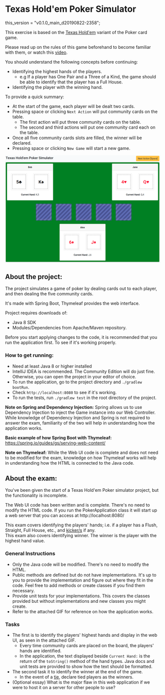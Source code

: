 # Texas Hold'em Poker Simulator

this_version = "v0.1.0_main_d20190822-2358";

This exercise is based on the [Texas Hold'em](https://en.wikipedia.org/wiki/Texas_hold_%27em) variant of the Poker card game.

Please read up on the rules of this game beforehand to become familiar with them, or watch this 
[video](https://www.youtube.com/watch?v=GAoR9ji8D6A).

You should understand the following concepts before continuing:

- Identifying the highest hands of the players.
  - e.g If a player has One Pair and a Three of a Kind, the game should be able to identify that the player has a 
  Full House. 
- Identifying the player with the winning hand.

To provide a quick summary:

- At the start of the game, each player will be dealt two cards.
- Pressing space or clicking `Next Action` will put community cards on the table.
  - The first action will put three community cards on the table.
  - The second and third actions will put one community card each on the table.
- Once all five community cards slots are filled, the winner will be declared.
- Pressing space or clicking `New Game` will start a new game.

![simulator in action](texas-holdem-poker-simulator.gif)

## About the project:

The project simulates a game of poker by dealing cards out to each player, and then dealing the five community cards. 

It's made with Spring Boot, Thymeleaf provides the web interface.

Project requires downloads of:
 - Java 8 SDK
 - Modules/Dependencies from Apache/Maven repository.

Before you start applying changes to the code, it is recommended that you run the application first. To see if it's working properly.

### How to get running:
- Need at least Java 8 or higher installed
- IntelliJ IDEA is recommended. The Community Edition will do just fine.
  Otherwise, you can open the project in your editor of choice.
- To run the application, go to the project directory and `./gradlew bootRun`. 
- Check `http://localhost:8080` to see if it's working.
- To run the tests, run `./gradlew test` in the root directory of the project.

**Note on Spring and Dependency Injection:** Spring allows us to use Dependency Injection to inject the Game instance 
into our Web Controller. While knowledge of Dependency Injection and Spring is not required to answer the exam, 
familiarity of the two will help in understanding how the application works.

**Basic example of how Spring Boot with Thymeleaf:** https://spring.io/guides/gs/serving-web-content/


**Note on Thymeleaf:** While the Web UI code is complete and does not need to be modified for the exam, knowledge on how 
Thymeleaf works will help in understanding how the HTML is connected to the Java code.

## About the exam:

You've been given the start of a Texas Hold'em Poker simulator project, but the functionality is incomplete.

The Web UI code has been written and is complete. There's no need to modify the HTML code.
If you run the PokerApplication class it will start up a web server that you can access at http://localhost:8080/

This exam covers identifying the players' hands; i.e. if a player has a Flush, Straight, Full House, etc., and 
[kicker/s](https://en.wikipedia.org/wiki/Texas_hold_%27em#Kickers_and_ties) if any.  
This exam also covers identifying winner. The winner is the player with the highest hand value.

### General Instructions
- Only the Java code will be modified. There's no need to modify the HTML.
- Public methods are defined but do not have implementations. It's up to you to provide the implementation and figure out 
where they fit in the code. Feel free to add methods or create classes if you find them necessary.
- Provide unit tests for your implementations. This covers the classes provided but without implementations and 
new classes you might create.
- Refer to the attached GIF for reference on how the application works.

### Tasks
- The first is to identify the players' highest hands and display in the web UI, as seen in the attached GIF.
  - Every time community cards are placed on the board, the players' hands are identified.
  - In the application, the text displayed beside `Current Hand:` is the return of the `toString()` method of the hand 
  types. Java docs and unit tests are provided to show how the text should be formatted.
- The second task it to identify the winner at the end of the game.
  - In the event of a [tie](https://en.wikipedia.org/wiki/Texas_hold_%27em#Kickers_and_ties), declare tied players as 
  the winners.
- (Optional essay) What is the major flaw in this web application if we were to host it on a server for other people to use?
